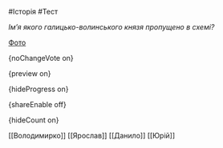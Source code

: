 #Історія #Тест

*Ім’я якого галицько-волинського князя пропущено в схемі?*

[Фото](https://zno.osvita.ua//doc/images/znotest/17/1702/hist-prob-2011_9_1702.jpg)

{noChangeVote on}

{preview on}

{hideProgress on}

{shareEnable off}

{hideCount on}

[[Володимирко]]
[[Ярослав]]
[[Данило]]
[[Юрій]]
